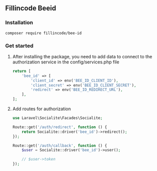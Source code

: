 ## Fillincode Beeid

### Installation

```shell
composer require fillincode/bee-id
```

### Get started

1. After installing the package, you need to add data to connect to the authorization service in the config/services.php file

    ```php
    return [
        'bee_id' => [
            'client_id' => env('BEE_ID_CLIENT_ID'),
            'client_secret' => env('BEE_ID_CLIENT_SECRET'),
            'redirect' => env('BEE_ID_REDIRECT_URL'),
        ],
    ];
    ```

2. Add routes for authorization

    ```php
    use Laravel\Socialite\Facades\Socialite;
    
    Route::get('/auth/redirect', function () {
        return Socialite::driver('bee_id')->redirect();
    });
    
    Route::get('/auth/callback', function () {
        $user = Socialite::driver('bee_id')->user();
    
        // $user->token
    });
    ```
